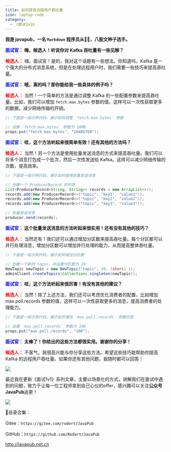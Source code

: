 ```yaml
---
title: 如何提高远程用户吞吐量
icon: laptop-code
category:
  - 《面试1v1》
---
```







**我是 javapub，一名 `Markdown` 程序员从👨‍💻，八股文种子选手。**






**<font color=blue>面试官</font>： 嗨，候选人！听说你对 Kafka 吞吐量有一些见解？**


**<font color=red>候选人：</font>** 嗨，面试官！是的，我对这个话题有一些想法。你知道吗，Kafka 是一个强大的分布式消息系统，但是在处理远程用户时，我们需要一些技巧来提高吞吐量。


**<font color=blue>面试官</font>： 哦，真的吗？那你能给我一些具体的例子吗？**


**<font color=red>候选人：</font>** 当然！一个简单的方法是通过调整 Kafka 的一些配置参数来提高吞吐量。比如，我们可以增加 `fetch.max.bytes` 参数的值，这样可以一次性获取更多的数据，减少网络传输的开销。

```java
// 下面是一段示例代码，展示如何调整 `fetch.max.bytes` 参数

// 设置 `fetch.max.bytes` 参数为 10MB
props.put("fetch.max.bytes", "10485760");
```

**<font color=blue>面试官</font>： 哇，这个方法听起来很简单有效！还有其他的方法吗？**


**<font color=red>候选人：</font>** 当然！另一个方法是使用批量发送消息的方式来提高吞吐量。我们可以将多个消息打包成一个批次，然后一次性发送给 Kafka。这样可以减少网络传输的次数，提高效率。

```java
// 下面是一段示例代码，展示如何使用批量发送消息

// 创建一个 ProducerRecord 的列表
List<ProducerRecord<String, String>> records = new ArrayList<>();
records.add(new ProducerRecord<>("topic", "key1", "value1"));
records.add(new ProducerRecord<>("topic", "key2", "value2"));
records.add(new ProducerRecord<>("topic", "key3", "value3"));

// 批量发送消息
producer.send(records);
```


**<font color=blue>面试官</font>： 这个批量发送消息的方法听起来很实用！还有没有其他的技巧？**

**<font color=red>候选人：</font>** 当然还有！我们还可以通过增加分区数来提高吞吐量。每个分区都可以并行处理消息，增加分区数可以增加并行处理的能力，从而提高整体吞吐量。

```java
// 下面是一段示例代码，展示如何增加分区数

// 创建一个新的 topic，并设置分区数为 10
NewTopic newTopic = new NewTopic("topic", 10, (short) 1);
adminClient.createTopics(Collections.singleton(newTopic));
```


**<font color=blue>面试官</font>： 哇，这个方法听起来很厉害！有没有其他的建议？**

**<font color=red>候选人：</font>** 当然！除了上述方法，我们还可以考虑优化消费者的配置，比如增加 max.poll.records 参数的值，这样可以一次性获取更多的消息，提高消费者的处理能力。

```java
// 下面是一段示例代码，展示如何增加 `max.poll.records` 参数的值

// 设置 `max.poll.records` 参数为 100
props.put("max.poll.records", "100");
```


**<font color=blue>面试官</font>： 太棒了！你给出的这些方法都很实用。谢谢你的分享！**

**<font color=red>候选人：</font>** 不客气，我很高兴能与你分享这些方法。希望这些技巧能帮助你提高 Kafka 的远程用户吞吐量。如果你还有其他问题，我随时都可以回答！



![](https://ghproxy.com/https://raw.githubusercontent.com/Rodert/javapub_oss/main/other/37.jpg?raw=true)


最近我在更新《面试1v1》系列文章，主要以场景化的方式，讲解我们在面试中遇到的问题，致力于让每一位工程师拿到自己心仪的offer，感兴趣可以关注**公众号JavaPub**追更！


![](https://javapub-common-oss.oss-cn-beijing.aliyuncs.com/javapub/2024%2F06%2F06%2F20240606-225632.png)


🎁目录合集：

Gitee：`https://gitee.com/rodert/JavaPub`

GitHub：`https://github.com/Rodert/JavaPub`


<http://javapub.net.cn>


